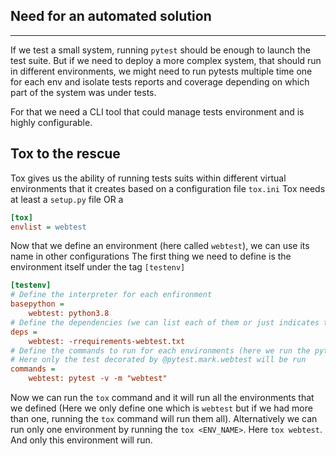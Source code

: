 ## Need for an automated solution

---

If we test a small system, running `pytest` should be enough to launch the test suite.
But if we need to deploy a more complex system, that should run in different environments, we might need to run pytests multiple time 
one for each env and isolate tests reports and coverage depending on which part of the system was under tests.

For that we need a CLI tool that could manage tests environment and is highly configurable.

## Tox to the rescue

Tox gives us the ability of running tests suits within different virtual environments that it creates based on a configuration file `tox.ini`
Tox needs at least a `setup.py` file OR a 
```ini
[tox]
envlist = webtest
```
Now that we define an environment (here called `webtest`), we can use its name in other configurations
The first thing we need to define is the environment itself under the tag `[testenv]`

```ini
[testenv]
# Define the interpreter for each enfironment
basepython =
    webtest: python3.8
# Define the dependencies (we can list each of them or just indicates the name of the requirements.txt file 
deps =
    webtest: -rrequirements-webtest.txt
# Define the commands to run for each environments (here we run the pytest command with the flag -m that allows us to select tests by markers
# Here only the test decorated by @pytest.mark.webtest will be run
commands =
    webtest: pytest -v -m "webtest"
```

Now we can run the `tox` command and it will run all the environments that we defined (Here we only define one which is `webtest` but if we had more than one, running the `tox` command will run them all).
Alternatively we can run only one environment by running the `tox <ENV_NAME>`. Here `tox webtest`. And only this environment will run.

